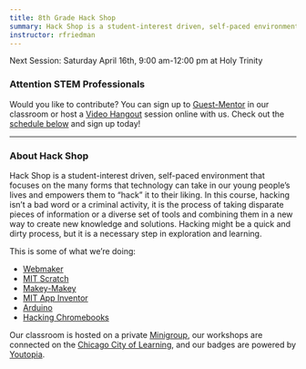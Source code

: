 ```yaml
---
title: 8th Grade Hack Shop
summary: Hack Shop is a student-interest driven, self-paced environment that focuses on the many forms that technology can take in our young people’s lives and empowers them to “hack” it to their liking.
instructor: rfriedman
---
```


Next Session: Saturday April 16th,
9:00 am-12:00 pm at Holy Trinity

### Attention STEM Professionals

Would you like to contribute? You can sign up to [Guest-Mentor](mailto:rfriedman.bsf@gmail.com?Subject=BSF%20STEM%20Scholars%20Guest%20Mentor%20Interest) in our classroom or host a [Video Hangout](https://doodle.com/cm7g59b8m8ix3a5e) session online with us. Check out the [schedule below](#schedule) and sign up today!

* * *

### About Hack Shop

Hack Shop is a student-interest driven, self-paced environment that focuses on the many forms that technology can take in our young people’s lives and empowers them to “hack” it to their liking. In this course, hacking isn’t a bad word or a criminal activity, it is the process of taking disparate pieces of information or a diverse set of tools and combining them in a new way to create new knowledge and solutions. Hacking might be a quick and dirty process, but it is a necessary step in exploration and learning.

This is some of what we’re doing:

*   [Webmaker](http://webmaker.org)
*   [MIT Scratch](http://scratch.mit.edu/)
*   [Makey-Makey](http://www.makeymakey.com/)
*   [MIT App Inventor](http://appinventor.mit.edu/explore/)
*   [Arduino](https://learn.adafruit.com/series/learn-arduino)
*   [Hacking Chromebooks](http://chromnignorant.blogspot.com/)

Our classroom is hosted on a private [Minigroup](https://minigroup.com/groups/12502), our workshops are connected on the [Chicago City of Learning](http://chicagocityoflearning.org), and our badges are powered by [Youtopia](http://youtopia.com).
